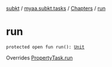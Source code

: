 [subkt](../../index.md) / [myaa.subkt.tasks](../index.md) / [Chapters](index.md) / [run](./run.md)

# run

`protected open fun run(): `[`Unit`](https://kotlinlang.org/api/latest/jvm/stdlib/kotlin/-unit/index.html)

Overrides [PropertyTask.run](../-property-task/run.md)

